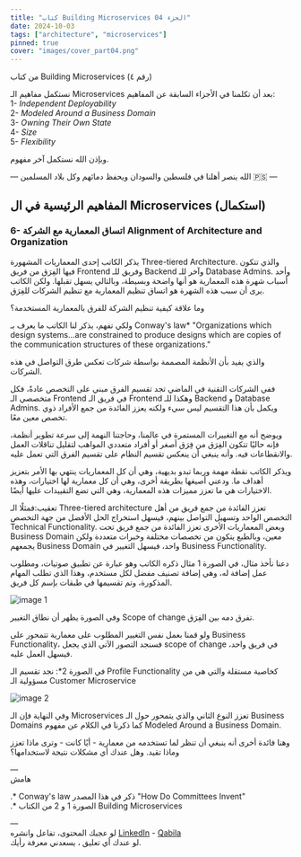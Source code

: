 ```yaml
---
title: "كتاب Building Microservices الجزء 04"
date: 2024-10-03
tags: ["architecture", "microservices"]
pinned: true
cover: "images/cover_part04.png"
---
```


من كتاب Building Microservices (رقم ٤)

نستكمل مفاهيم الـ Microservices بعد أن تكلمنا في الأجزاء السابقة عن المفاهيم:   
1- *Independent Deployability*   
2- *Modeled Around a Business Domain*   
3- *Owning Their Own State*     
4- *Size*   
5- *Flexibility*    

وبإذن الله نستكمل آخر مفهوم.

— الله ينصر أهلنا في فلسطين والسودان ويحفظ دمائهم وكل بلاد المسلمين 🇵🇸 —

## المفاهيم الرئيسية في ال Microservices (استكمال)

### 6- اتساق المعمارية مع الشركة Alignment of Architecture and Organization

يذكر الكاتب إحدى المعماريات المشهورة Three-tiered Architecture. والذي تتكون فيها الفِرَق من فريق Frontend وفريق للـ Backend وآخر للـ Database Admins.
وأحد أسباب شهرة هذه المعمارية هو أنها واضحة وبسيطة، وبالتالي يسهل تقبلها. ولكن الكاتب يرى أن سبب هذه الشهرة هو اتساق تنظيم المعمارية مع تنظيم الشركات للفِرَق.

وما علاقة كيفية تنظيم الشركة للفرق بالمعمارية المستخدمة؟

ولكي تفهم، يذكر لنا الكاتب ما يعرف بـ Conway's law*
"Organizations which design systems...are constrained to produce designs which are
copies of the communication structures of these organizations."

والذي يفيد بأن الأنظمة المصممة بواسطة شركات تعكس طرق التواصل في هذه الشركات.

ففي الشركات التقنية في الماضي تجد تقسيم الفرق مبني على التخصص عادةً، فكل متخصصي الـ Frontend في فريق الـ Frontend وهكذا للـ Backend و Database Admins. ويكمل بأن هذا التقسيم ليس سيء ولكنه يعزز الفائدة من جمع الأفراد ذوي تخصص معين معًا.

ويوضح أنه مع التغييرات المستمرة في عالمنا، وحاجتنا النهمة إلى سرعة تطوير أنظمة، فإنه حاليًا تتكون الفِرَق من فِرَق أصغر أو أفراد متعددي المواهب لتقليل تناقلات العمل والانقطاعات فيه. وأنه ينبغي أن ينعكس تقسيم النظام على تقسيم الفرق التي تعمل عليه.

ويذكر الكاتب نقطة مهمة وربما تبدو بديهية، وهي أن كل المعماريات ينتهي بها الأمر بتعزيز أهداف ما.
ودعني أصيغها بطريقة أخرى، وهي أن كل معمارية لها اختيارات، وهذه الاختيارات هي ما تعزز مميزات هذه المعمارية، وهي التي تضع التقييدات عليها أيضًا.

تعقيب:فمثلًا الـ Three-tiered architecture تعزز الفائدة من جمع فريق من أهل التخصص الواحد وتسهيل التواصل بينهم، فيسهل استخراج الحل الأفضل من جهة التخصص Technical Functionality.
وبعض المعماريات الأخرى تعزز الفائدة من جمع فريق تحت Business Domain معين، وبالطبع يتكون من تخصصات مختلفة وخبرات متعددة ولكن يجمعهم Business Domain واحد، فيسهل التغيير في Business Functionality.

دعنا نأخذ مثال، في الصورة 1 مثال ذكره الكاتب وهو عبارة عن تطبيق صوتيات، ومطلوب عمل إضافة له، وهي إضافة تصنيف مفضل لكل مستخدم، وهذا الذي تطلب المهام المذكورة، وتم تقسيمها في طبقات بإسم كل فريق.

![image 1](/images/building_microservice_04_1.png)

وفي الصورة يظهر أن نطاق التغيير Scope of change تفرق دمه بين الفِرَق.

ولو قمنا بعمل نفس التغيير المطلوب على معمارية تتمحور على Business Functionality، فسنجد التصور الآتي الذي يجعل scope of change في فريق واحد، فيسهل العمل عليه.

في الصورة 2*: نجد تقسيم الـ Profile Functionality كخاصية مستقلة والتي هي من مسؤولية الـ Customer Microservice

![image 2](building_microservice_04_2.png)

وفي النهاية فإن الـ Microservices تعزز النوع الثاني والذي يتمحور حول الـ Business Domains كما ذكرنا في الكلام عن مفهوم Modeled Around a Business Domain.

وهنا فائدة أخرى أنه ينبغي أن تنظر لما تستخدمه من معمارية - أيًا كانت - وترى ماذا تعزز وماذا تقيد. وهل عندك أي مشكلات نتيجة لاستخدامها؟

—   
هامش

.* Conway's law ذكر في هذا المصدر "How Do Committees Invent"    
.* الصورة 1 و 2  من الكتاب Building Microservices

—   
لو عجبك المحتوى، تفاعل وانشره 
[LinkedIn](https://www.linkedin.com/feed/update/urn:li:activity:7247502545449844736) - 
[Qabila](https://qabilah.com/posts/dQEDIfqT5ws)     
لو عندك أي تعليق ، يسعدني معرفة رأيك.   
